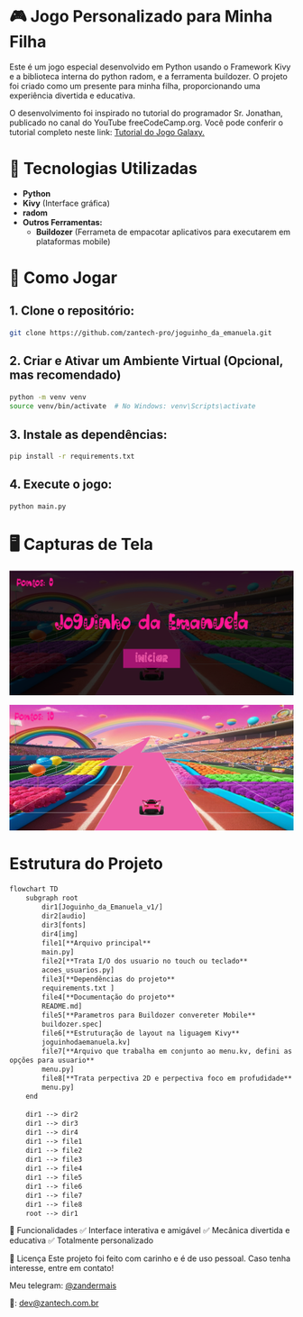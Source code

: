 # :video_game: Jogo Personalizado para Minha Filha
Este é um jogo especial desenvolvido em Python usando o Framework Kivy e a biblioteca interna do python radom, e a ferramenta buildozer. 
O projeto foi criado como um presente para minha filha, proporcionando uma experiência divertida e educativa.

O desenvolvimento foi inspirado no tutorial do programador Sr. Jonathan, publicado no canal do YouTube freeCodeCamp.org. 
Você pode conferir o tutorial completo neste link: [Tutorial do Jogo Galaxy.](https://www.youtube.com/watch?v=l8Imtec4ReQ&list=PLIfnysyBPjWyDvEihlxPeNsTGhbp1NrzR&index=4)


# 🚀 Tecnologias Utilizadas
- **Python**
- **Kivy** (Interface gráfica)
- **radom**
- **Outros Ferramentas:**
  - **Buildozer** (Ferrameta de empacotar aplicativos para executarem em plataformas mobile)
 
# 🎲 Como Jogar
## 1. Clone o repositório:
```bash
git clone https://github.com/zantech-pro/joguinho_da_emanuela.git
```
## 2. Criar e Ativar um Ambiente Virtual (Opcional, mas recomendado)
```bash
python -m venv venv
source venv/bin/activate  # No Windows: venv\Scripts\activate
```
## 3. Instale as dependências:
```bash
pip install -r requirements.txt
```
## 4. Execute o jogo:
```bash
python main.py
```
# 🖥️ Capturas de Tela
![Screenshot of a comment on a GitHub issue showing an image, added in the Markdown, of an Octocat smiling and raising a tentacle.](Joguinho_da_Emanuela_v1/img/tela1.png)

![Screenshot of a comment on a GitHub issue showing an image, added in the Markdown, of an Octocat smiling and raising a tentacle.](Joguinho_da_Emanuela_v1/img/tela2.png)


# Estrutura do Projeto
```mermaid
flowchart TD
    subgraph root
        dir1[Joguinho_da_Emanuela_v1/]
        dir2[audio]
        dir3[fonts]
        dir4[img]
        file1[**Arquivo principal**
        main.py]
        file2[**Trata I/O dos usuario no touch ou teclado**
        acoes_usuarios.py]
        file3[**Dependências do projeto**
        requirements.txt ]
        file4[**Documentação do projeto**
        README.md]
        file5[**Parametros para Buildozer convereter Mobile**
        buildozer.spec]
        file6[**Estruturação de layout na liguagem Kivy**
        joguinhodaemanuela.kv]
        file7[**Arquivo que trabalha em conjunto ao menu.kv, defini as opções para usuario**
        menu.py]
        file8[**Trata perpectiva 2D e perpectiva foco em profudidade**
        menu.py]
    end
    
    dir1 --> dir2
    dir1 --> dir3
    dir1 --> dir4
    dir1 --> file1
    dir1 --> file2
    dir1 --> file3
    dir1 --> file4
    dir1 --> file5
    dir1 --> file6
    dir1 --> file7
    dir1 --> file8
    root --> dir1
```
📌 Funcionalidades
✅ Interface interativa e amigável
✅ Mecânica divertida e educativa
✅ Totalmente personalizado

📜 Licença
Este projeto foi feito com carinho e é de uso pessoal. Caso tenha interesse, entre em contato!

Meu telegram: [@zandermais](https://t.me/zandermais)

📧: dev@zantech.com.br


